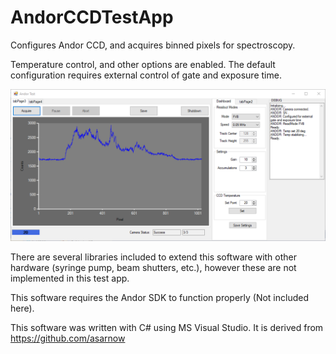 # AndorCCDTestApp
Configures Andor CCD, and acquires binned pixels for spectroscopy. 

Temperature control, and other options are enabled. The default configuration requires external control of gate and exposure time. 

![App Image](https://github.com/ilopezpe/AndorCCDTestApp/blob/master/AndorCCDTestApp.png)

There are several libraries included to extend this software with other hardware (syringe pump, beam shutters, etc.), however these are not implemented in this test app.

This software requires the Andor SDK to function properly (Not included here).

This software was written with C# using MS Visual Studio. It is derived from https://github.com/asarnow
